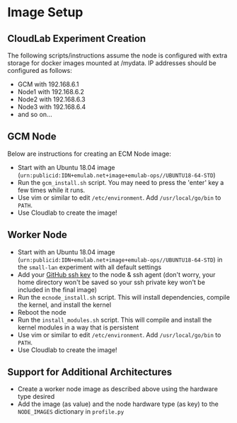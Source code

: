 # Image Setup

## CloudLab Experiment Creation

The following scripts/instructions assume the node is configured with extra storage for docker images mounted at /mydata.
IP addresses should be configured as follows:
* GCM with 192.168.6.1
* Node1 with 192.168.6.2
* Node2 with 192.168.6.3
* Node3 with 192.168.6.4
* and so on...

## GCM Node

Below are instructions for creating an ECM Node image:
* Start with an Ubuntu 18.04 image (```urn:publicid:IDN+emulab.net+image+emulab-ops//UBUNTU18-64-STD```)
* Run the ```gcm_install.sh``` script. You may need to press the 'enter' key a few times while it runs.
* Use vim or similar to edit ```/etc/environment```. Add ```/usr/local/go/bin``` to ```PATH```.
* Use Cloudlab to create the image!

## Worker Node

* Start with an Ubuntu 18.04 image (```urn:publicid:IDN+emulab.net+image+emulab-ops//UBUNTU18-64-STD```) in the ```small-lan``` experiment with all default settings
* Add your [GitHub ssh key](https://docs.github.com/en/authentication/connecting-to-github-with-ssh/generating-a-new-ssh-key-and-adding-it-to-the-ssh-agent) 
to the node & ssh agent (don't worry, your home directory won't be saved so your ssh private key won't be included in the final image)
* Run the ```ecnode_install.sh``` script. This will install dependencies, compile the kernel, and install the kernel
* Reboot the node
* Run the ```install_modules.sh``` script. This will compile and install the kernel modules in a way that is persistent
* Use vim or similar to edit ```/etc/environment```. Add ```/usr/local/go/bin``` to ```PATH```.
* Use Cloudlab to create the image!

## Support for Additional Architectures

* Create a worker node image as described above using the hardware type desired
* Add the image (as value) and the node hardware type (as key) to the ```NODE_IMAGES``` dictionary in ```profile.py```
